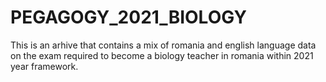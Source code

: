 # PEGAGOGY_2021_BIOLOGY
This is an arhive that contains a mix of romania and english language data on the exam required to become a biology teacher in romania within 2021 year framework. 
